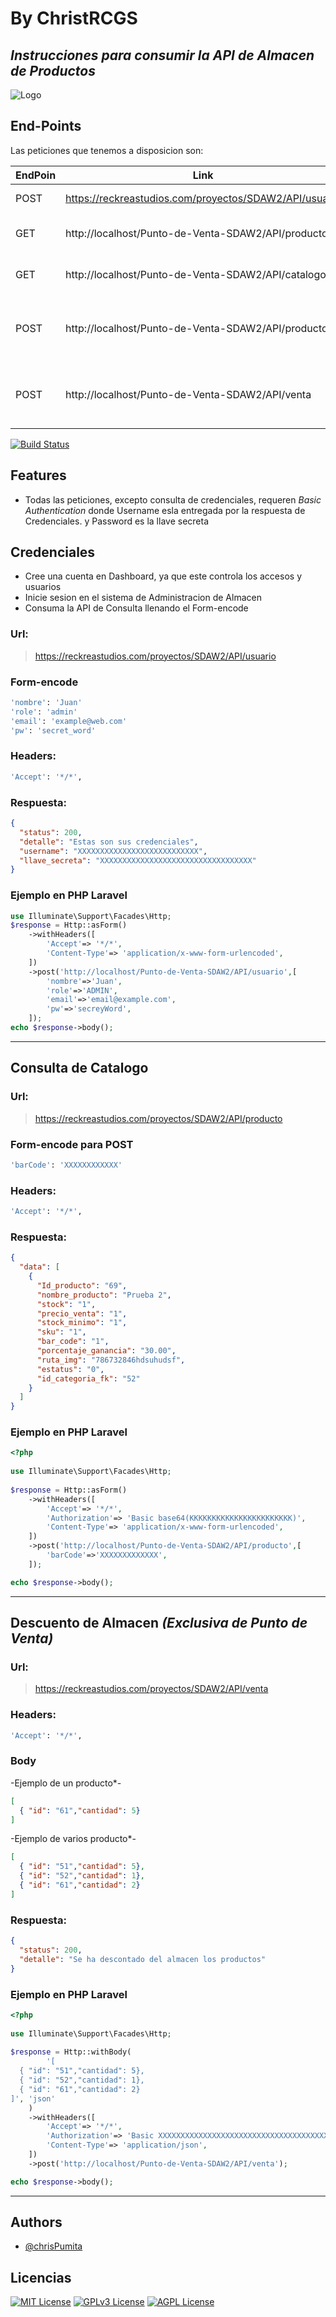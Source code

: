 # By ChristRCGS
## _Instrucciones para consumir la API de Almacen de Productos_
![Logo](https://reckreastudios.com/proyectos/SDAW2/logo.png)


## End-Points

Las peticiones que tenemos a disposicion son:

| EndPoin | Link | Info |
| ------ | ------ | ------ |
| POST |https://reckreastudios.com/proyectos/SDAW2/API/usuario| Consulta las credenciales |
| GET |http://localhost/Punto-de-Venta-SDAW2/API/producto | Consulta todos los productos|
| GET |http://localhost/Punto-de-Venta-SDAW2/API/catalogo | Consulta todos los productos|
| POST |http://localhost/Punto-de-Venta-SDAW2/API/producto | Consulta un producto segun codigo de barra|
| POST |http://localhost/Punto-de-Venta-SDAW2/API/venta | Para dar de baja los productos de acuerdo a una venta|

[![Build Status](https://travis-ci.org/joemccann/dillinger.svg?branch=master)](https://travis-ci.org/joemccann/dillinger)

## Features

- Todas las peticiones, excepto consulta de credenciales, requeren _Basic Authentication_ donde Username esla entregada por la respuesta de Credenciales. y Password es la llave secreta

## Credenciales

- Cree una cuenta en Dashboard, ya que este controla los accesos y usuarios
- Inicie sesion en el sistema de Administracion de Almacen
- Consuma la API de Consulta llenando el Form-encode

### Url:
> https://reckreastudios.com/proyectos/SDAW2/API/usuario
### Form-encode
```bash
'nombre': 'Juan'
'role': 'admin'
'email': 'example@web.com'
'pw': 'secret_word'
```
### Headers:
```bash
'Accept': '*/*',
```
### Respuesta:

```json
{
  "status": 200,
  "detalle": "Estas son sus credenciales",
  "username": "XXXXXXXXXXXXXXXXXXXXXXXXXXX",
  "llave_secreta": "XXXXXXXXXXXXXXXXXXXXXXXXXXXXXXXXXX"
}
```
### Ejemplo en PHP Laravel

```php
use Illuminate\Support\Facades\Http;
$response = Http::asForm() 
    ->withHeaders([ 
        'Accept'=> '*/*', 
        'Content-Type'=> 'application/x-www-form-urlencoded', 
    ]) 
    ->post('http://localhost/Punto-de-Venta-SDAW2/API/usuario',[ 
        'nombre'=>'Juan', 
        'role'=>'ADMIN', 
        'email'=>'email@example.com', 
        'pw'=>'secreyWord', 
    ]); 
echo $response->body();
```
---

## Consulta de Catalogo

### Url:
> https://reckreastudios.com/proyectos/SDAW2/API/producto
### Form-encode para POST
```bash
'barCode': 'XXXXXXXXXXXX'
```
### Headers:
```bash
'Accept': '*/*',
```
### Respuesta:

```json
{
  "data": [
    {
      "Id_producto": "69",
      "nombre_producto": "Prueba 2",
      "stock": "1",
      "precio_venta": "1",
      "stock_minimo": "1",
      "sku": "1",
      "bar_code": "1",
      "porcentaje_ganancia": "30.00",
      "ruta_img": "786732846hdsuhudsf",
      "estatus": "0",
      "id_categoria_fk": "52"
    }
  ]
}
```
### Ejemplo en PHP Laravel

```php
<?php
 
use Illuminate\Support\Facades\Http;
 
$response = Http::asForm() 
    ->withHeaders([ 
        'Accept'=> '*/*', 
        'Authorization'=> 'Basic base64(KKKKKKKKKKKKKKKKKKKKKKK)', 
        'Content-Type'=> 'application/x-www-form-urlencoded', 
    ]) 
    ->post('http://localhost/Punto-de-Venta-SDAW2/API/producto',[ 
        'barCode'=>'XXXXXXXXXXXXX', 
    ]); 

echo $response->body();
```

---


## Descuento de Almacen _(Exclusiva de Punto de Venta)_

### Url:
> https://reckreastudios.com/proyectos/SDAW2/API/venta

### Headers:
```bash
'Accept': '*/*',
```

### Body
-Ejemplo de un producto*-
```json
[
  { "id": "61","cantidad": 5}
]
```
-Ejemplo de varios producto*-
```json
[
  { "id": "51","cantidad": 5},
  { "id": "52","cantidad": 1},
  { "id": "61","cantidad": 2}
]
```

### Respuesta:

```json
{
  "status": 200,
  "detalle": "Se ha descontado del almacen los productos"
}
```
### Ejemplo en PHP Laravel

```php
<?php
 
use Illuminate\Support\Facades\Http;
 
$response = Http::withBody( 
        '[
  { "id": "51","cantidad": 5},
  { "id": "52","cantidad": 1},
  { "id": "61","cantidad": 2}
]', 'json' 
    ) 
    ->withHeaders([ 
        'Accept'=> '*/*', 
        'Authorization'=> 'Basic XXXXXXXXXXXXXXXXXXXXXXXXXXXXXXXXXXXXXXXXXX', 
        'Content-Type'=> 'application/json', 
    ]) 
    ->post('http://localhost/Punto-de-Venta-SDAW2/API/venta'); 

echo $response->body();
```

---


## Authors

- [@chrisPumita](https://github.com/chrisPumita)

## Licencias


[![MIT License](https://img.shields.io/badge/License-MIT-green.svg)](https://choosealicense.com/licenses/mit/)
[![GPLv3 License](https://img.shields.io/badge/License-GPL%20v3-yellow.svg)](https://opensource.org/licenses/)
[![AGPL License](https://img.shields.io/badge/license-AGPL-blue.svg)](http://www.gnu.org/licenses/agpl-3.0)
